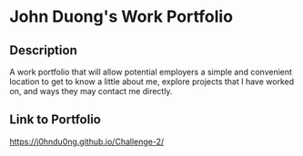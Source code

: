 # John Duong's Work Portfolio

## Description

A work portfolio that will allow potential employers a simple and convenient location to get to know a little about me, explore projects that I have worked on, and ways they may contact me directly.

## Link to Portfolio

https://j0hndu0ng.github.io/Challenge-2/
